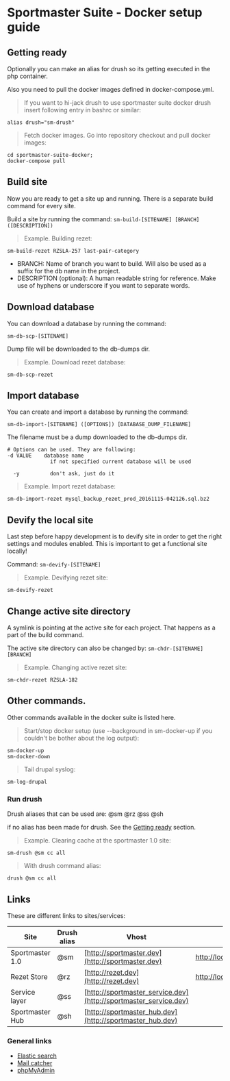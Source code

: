 # Sportmaster Suite - Docker setup guide

## Getting ready
Optionally you can make an alias for drush so its getting executed in the php container.

Also you need to pull the docker images defined in docker-compose.yml.

> If you want to hi-jack drush to use sportmaster suite docker drush insert following entry in bashrc or similar:

```shell
alias drush="sm-drush"
```

> Fetch docker images. Go into repository checkout and pull docker images:

```shell
cd sportmaster-suite-docker;
docker-compose pull
```

## Build site
Now you are ready to get a site up and running. There is a separate build command for every site.

Build a site by running the command:
`sm-build-[SITENAME] [BRANCH] ([DESCRIPTION])`

> Example. Building rezet:

```shell
sm-build-rezet RZSLA-257 last-pair-category
```

+ BRANCH: Name of branch you want to build. Will also be used as a suffix for the db name in the project.
+ DESCRIPTION (optional): A human readable string for reference. Make use of hyphens or underscore if you want to separate words.

## Download database
You can download a database by running the command:

`sm-db-scp-[SITENAME]`

Dump file will be downloaded to the db-dumps dir.

> Example. Download rezet database:

```shell
sm-db-scp-rezet
```

## Import database
You can create and import a database by running the command:
```
sm-db-import-[SITENAME] ([OPTIONS]) [DATABASE_DUMP_FILENAME]
```

The filename must be a dump downloaded to the db-dumps dir.

```
# Options can be used. They are following:
-d VALUE    database name
              if not specified current database will be used

  -y          don't ask, just do it
```

> Example. Import rezet database:

```shell
sm-db-import-rezet mysql_backup_rezet_prod_20161115-042126.sql.bz2
```
## Devify the local site
Last step before happy development is to devify site in order to get the right settings and modules enabled. This is important to get a functional site locally!

Command:
`sm-devify-[SITENAME]`

> Example. Devifying rezet site:

```shell
sm-devify-rezet
```

## Change active site directory
A symlink is pointing at the active site for each project. That happens as a part of the build command.

The active site directory can also be changed by:
`sm-chdr-[SITENAME] [BRANCH]`


> Example. Changing active rezet site:

```shell
sm-chdr-rezet RZSLA-182
```

## Other commands.
Other commands available in the docker suite is listed here.

> Start/stop docker setup (use --background in sm-docker-up if you couldn't be bother about the log output):

```shell
sm-docker-up
sm-docker-down
```

> Tail drupal syslog:

```shell
sm-log-drupal
```

### Run drush

Drush aliases that can be used are: @sm @rz @ss @sh

if no alias has been made for drush. See the <a href="/#getting-ready">Getting ready</a> section.

> Example. Clearing cache at the sportmaster 1.0 site:

```shell
sm-drush @sm cc all
```

> With drush command alias:

```shell
drush @sm cc all
```

## Links
These are different links to sites/services:

Site | Drush alias | Vhost | Solr
---------- | ------- | ------- | -------
Sportmaster 1.0 | @sm | [http://sportmaster.dev](http://sportmaster.dev) | [http://localhost:8985/solr](http://localhost:8985/solr)
Rezet Store | @rz | [http://rezet.dev](http://rezet.dev) | [http://localhost:8986/solr](http://localhost:8986/solr)
Service layer | @ss | [http://sportmaster_service.dev](http://sportmaster_service.dev)
Sportmaster Hub | @sh | [http://sportmaster_hub.dev](http://sportmaster_hub.dev)

### General links
+ [Elastic search](http://localhost:9200/_plugin/inquisitor/#/)
+ [Mail catcher](http://localhost:1080)
+ [phpMyAdmin](http://localhost:8081)
